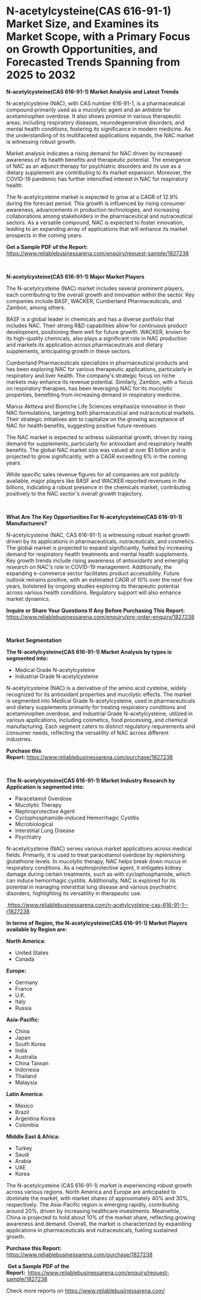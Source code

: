 <p><h1>N-acetylcysteine(CAS 616-91-1) Market Size, and Examines its Market Scope, with a Primary Focus on Growth Opportunities, and Forecasted Trends Spanning from 2025 to 2032</h1></p><p><strong>N-acetylcysteine(CAS 616-91-1) Market Analysis and Latest Trends</strong></p>
<p><p>N-acetylcysteine (NAC), with CAS number 616-91-1, is a pharmaceutical compound primarily used as a mucolytic agent and an antidote for acetaminophen overdose. It also shows promise in various therapeutic areas, including respiratory diseases, neurodegenerative disorders, and mental health conditions, fostering its significance in modern medicine. As the understanding of its multifaceted applications expands, the NAC market is witnessing robust growth.</p><p>Market analysis indicates a rising demand for NAC driven by increased awareness of its health benefits and therapeutic potential. The emergence of NAC as an adjunct therapy for psychiatric disorders and its use as a dietary supplement are contributing to its market expansion. Moreover, the COVID-19 pandemic has further intensified interest in NAC for respiratory health.</p><p>The N-acetylcysteine market is expected to grow at a CAGR of 12.9% during the forecast period. This growth is influenced by rising consumer awareness, advancements in production technologies, and increasing collaborations among stakeholders in the pharmaceutical and nutraceutical sectors. As a versatile compound, NAC is expected to foster innovation, leading to an expanding array of applications that will enhance its market prospects in the coming years.</p></p>
<p><strong>Get a Sample PDF of the Report:&nbsp;</strong> <a href="https://www.reliablebusinessarena.com/enquiry/request-sample/1827238?utm_campaign=1892&utm_medium=2&utm_source=Github&utm_content=ia&utm_term=03022025&utm_id=n-acetylcysteinecas-616-91-1">https://www.reliablebusinessarena.com/enquiry/request-sample/1827238</a></p>
<p>&nbsp;</p>
<p><strong>N-acetylcysteine(CAS 616-91-1) Major Market Players</strong></p>
<p><p>The N-acetylcysteine (NAC) market includes several prominent players, each contributing to the overall growth and innovation within the sector. Key companies include BASF, WACKER, Cumberland Pharmaceuticals, and Zambon, among others.</p><p>BASF is a global leader in chemicals and has a diverse portfolio that includes NAC. Their strong R&D capabilities allow for continuous product development, positioning them well for future growth. WACKER, known for its high-quality chemicals, also plays a significant role in NAC production and markets its application across pharmaceuticals and dietary supplements, anticipating growth in these sectors.</p><p>Cumberland Pharmaceuticals specializes in pharmaceutical products and has been exploring NAC for various therapeutic applications, particularly in respiratory and liver health. The company's strategic focus on niche markets may enhance its revenue potential. Similarly, Zambon, with a focus on respiratory therapies, has been leveraging NAC for its mucolytic properties, benefiting from increasing demand in respiratory medicine.</p><p>Manus Aktteva and Bioniche Life Sciences emphasize innovation in their NAC formulations, targeting both pharmaceutical and nutraceutical markets. Their strategic initiatives aim to capitalize on the growing acceptance of NAC for health benefits, suggesting positive future revenues.</p><p>The NAC market is expected to witness substantial growth, driven by rising demand for supplements, particularly for antioxidant and respiratory health benefits. The global NAC market size was valued at over $1 billion and is projected to grow significantly, with a CAGR exceeding 6% in the coming years.</p><p>While specific sales revenue figures for all companies are not publicly available, major players like BASF and WACKER reported revenues in the billions, indicating a robust presence in the chemicals market, contributing positively to the NAC sector's overall growth trajectory.</p></p>
<p>&nbsp;</p>
<p><strong>What Are The Key Opportunities For N-acetylcysteine(CAS 616-91-1) Manufacturers?</strong></p>
<p><p>N-acetylcysteine (NAC, CAS 616-91-1) is witnessing robust market growth driven by its applications in pharmaceuticals, nutraceuticals, and cosmetics. The global market is projected to expand significantly, fueled by increasing demand for respiratory health treatments and mental health supplements. Key growth trends include rising awareness of antioxidants and emerging research on NAC's role in COVID-19 management. Additionally, the expanding e-commerce sector facilitates product accessibility. Future outlook remains positive, with an estimated CAGR of 10% over the next five years, bolstered by ongoing studies exploring its therapeutic potential across various health conditions. Regulatory support will also enhance market dynamics.</p></p>
<p><strong>Inquire or Share Your Questions If Any Before Purchasing This Report:</strong> <a href="https://www.reliablebusinessarena.com/enquiry/pre-order-enquiry/1827238?utm_campaign=1892&utm_medium=2&utm_source=Github&utm_content=ia&utm_term=03022025&utm_id=n-acetylcysteinecas-616-91-1">https://www.reliablebusinessarena.com/enquiry/pre-order-enquiry/1827238</a></p>
<p>&nbsp;</p>
<p><strong>Market Segmentation</strong></p>
<p><strong>The N-acetylcysteine(CAS 616-91-1) Market Analysis by types is segmented into:</strong></p>
<p><ul><li>Medical Grade N-acetylcysteine</li><li>Industrial Grade N-acetylcysteine</li></ul></p>
<p><p>N-acetylcysteine (NAC) is a derivative of the amino acid cysteine, widely recognized for its antioxidant properties and mucolytic effects. The market is segmented into Medical Grade N-acetylcysteine, used in pharmaceuticals and dietary supplements primarily for treating respiratory conditions and acetaminophen overdose, and Industrial Grade N-acetylcysteine, utilized in various applications, including cosmetics, food processing, and chemical manufacturing. Each segment caters to distinct regulatory requirements and consumer needs, reflecting the versatility of NAC across different industries.</p></p>
<p><strong>Purchase this Report:&nbsp;</strong><a href="https://www.reliablebusinessarena.com/purchase/1827238?utm_campaign=1892&utm_medium=2&utm_source=Github&utm_content=ia&utm_term=03022025&utm_id=n-acetylcysteinecas-616-91-1">https://www.reliablebusinessarena.com/purchase/1827238</a></p>
<p>&nbsp;</p>
<p><strong>The N-acetylcysteine(CAS 616-91-1) Market Industry Research by Application is segmented into:</strong></p>
<p><ul><li>Paracetamol Overdose</li><li>Mucolytic Therapy</li><li>Nephroprotective Agent</li><li>Cyclophosphamide-induced Hemorrhagic Cystitis</li><li>Microbiological</li><li>Interstitial Lung Disease</li><li>Psychiatry</li></ul></p>
<p><p>N-acetylcysteine (NAC) serves various market applications across medical fields. Primarily, it is used to treat paracetamol overdose by replenishing glutathione levels. In mucolytic therapy, NAC helps break down mucus in respiratory conditions. As a nephroprotective agent, it mitigates kidney damage during certain treatments, such as with cyclophosphamide, which can induce hemorrhagic cystitis. Additionally, NAC is explored for its potential in managing interstitial lung disease and various psychiatric disorders, highlighting its versatility in therapeutic use.</p></p>
<p><a href="https://www.reliablebusinessarena.com/n-acetylcysteine-cas-616-91-1--r1827238?utm_campaign=1892&utm_medium=2&utm_source=Github&utm_content=ia&utm_term=03022025&utm_id=n-acetylcysteinecas-616-91-1">&nbsp;https://www.reliablebusinessarena.com/n-acetylcysteine-cas-616-91-1--r1827238</a></p>
<p><strong>In terms of Region, the N-acetylcysteine(CAS 616-91-1) Market Players available by Region are:</strong></p>
<p>
    <p> <strong> North America: </strong>
        <ul>
            <li>United States</li>
            <li>Canada</li>
        </ul>
        </p> 
    <p> <strong> Europe: </strong>
        <ul>
            <li>Germany</li>
            <li>France</li>
            <li>U.K.</li>
            <li>Italy</li>
            <li>Russia</li>
        </ul>
        </p> 
    <p> <strong> Asia-Pacific: </strong>
        <ul>
            <li>China</li>
            <li>Japan</li>
            <li>South Korea</li>
            <li>India</li>
            <li>Australia</li>
            <li>China Taiwan</li>
            <li>Indonesia</li>
            <li>Thailand</li>
            <li>Malaysia</li>
        </ul>
        </p> 
    <p> <strong> Latin America: </strong>
        <ul>
            <li>Mexico</li>
            <li>Brazil</li>
            <li>Argentina Korea</li>
            <li>Colombia</li>
        </ul>
        </p> 
    <p> <strong> Middle East & Africa: </strong>
        <ul>
            <li>Turkey</li>
            <li>Saudi</li>
            <li>Arabia</li>
            <li>UAE</li>
            <li>Korea</li>
        </ul>
    </p>
    </p>
<p><p>The N-acetylcysteine (CAS 616-91-1) market is experiencing robust growth across various regions. North America and Europe are anticipated to dominate the market, with market shares of approximately 40% and 30%, respectively. The Asia-Pacific region is emerging rapidly, contributing around 20%, driven by increasing healthcare investments. Meanwhile, China is projected to hold about 10% of the market share, reflecting growing awareness and demand. Overall, the market is characterized by expanding applications in pharmaceuticals and nutraceuticals, fueling sustained growth.</p></p>
<p><strong>Purchase this Report: </strong><a href="https://www.reliablebusinessarena.com/purchase/1827238?utm_campaign=1892&utm_medium=2&utm_source=Github&utm_content=ia&utm_term=03022025&utm_id=n-acetylcysteinecas-616-91-1">https://www.reliablebusinessarena.com/purchase/1827238</a></p>
<p>&nbsp;<strong>Get a Sample PDF of the Report:&nbsp;&nbsp;</strong><a href="https://www.reliablebusinessarena.com/enquiry/request-sample/1827238?utm_campaign=1892&utm_medium=2&utm_source=Github&utm_content=ia&utm_term=03022025&utm_id=n-acetylcysteinecas-616-91-1">https://www.reliablebusinessarena.com/enquiry/request-sample/1827238</a></p>
<p><strong></strong></p>
<p>Check more reports on <a href="https://www.reliablebusinessarena.com/?utm_campaign=1892&utm_medium=2&utm_source=Github&utm_content=ia&utm_term=03022025&utm_id=n-acetylcysteinecas-616-91-1">https://www.reliablebusinessarena.com/</a></p>
